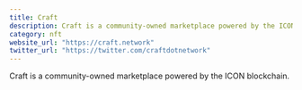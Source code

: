 ```yaml
---
title: Craft
description: Craft is a community-owned marketplace powered by the ICON blockchain.
category: nft
website_url: "https://craft.network"
twitter_url: "https://twitter.com/craftdotnetwork"
---
```


Craft is a community-owned marketplace powered by the ICON blockchain.